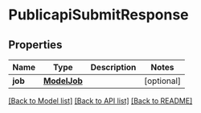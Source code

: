 # PublicapiSubmitResponse

## Properties
Name | Type | Description | Notes
------------ | ------------- | ------------- | -------------
**job** | [**ModelJob**](ModelJob.md) |  | [optional] 

[[Back to Model list]](../README.md#documentation-for-models) [[Back to API list]](../README.md#documentation-for-api-endpoints) [[Back to README]](../README.md)


